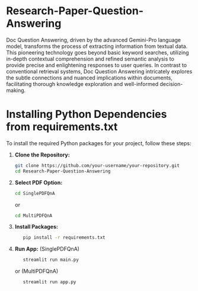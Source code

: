 # Research-Paper-Question-Answering
Doc Question Answering, driven by the advanced Gemini-Pro language model, transforms the process of extracting information from textual data. This pioneering technology goes beyond basic keyword searches, utilizing in-depth contextual comprehension and refined semantic analysis to provide precise and enlightening responses to user queries. In contrast to conventional retrieval systems, Doc Question Answering intricately explores the subtle connections and nuanced implications within documents, facilitating thorough knowledge exploration and well-informed decision-making.

# Installing Python Dependencies from requirements.txt

To install the required Python packages for your project, follow these steps:

1. **Clone the Repository:**
   ```bash
   git clone https://github.com/your-username/your-repository.git
   cd Research-Paper-Question-Answering
   ```

2. **Select PDF Option:**
   ```bash
   cd SinglePDFQnA
   ```
   or 
   ```bash
   cd MultiPDFQnA
   ```
3. **Install Packages:**
   ```bash
      pip install -r requirements.txt
   ```
4. **Run App:**
(SinglePDFQnA)
   ```bash
      streamlit run main.py
   ```
   or (MultiPDFQnA)
   ```bash
      streamlit run app.py
   ```

